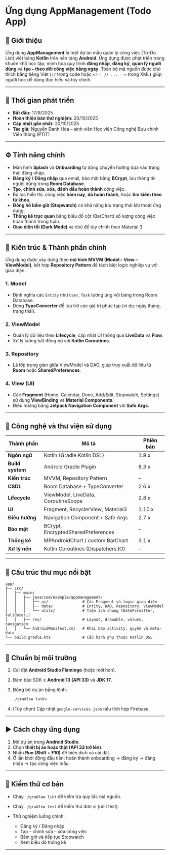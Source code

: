 

# Ứng dụng AppManagement (Todo App)

## 🧭 Giới thiệu

Ứng dụng **AppManagement** là một dự án mẫu quản lý công việc (To-Do List) viết bằng **Kotlin** trên nền tảng **Android**.
Ứng dụng được phát triển trong khuôn khổ học tập, minh họa quy trình **đăng nhập**, **đăng ký**, **quản lý người dùng** và **tạo – theo dõi công việc hằng ngày**.
Toàn bộ mã nguồn được chú thích bằng tiếng Việt (`//` trong code hoặc `<!-- // ... -->` trong XML) giúp người học dễ dàng đọc hiểu và tùy chỉnh.

---

## 📅 Thời gian phát triển

* **Bắt đầu:** 17/9/2025
* **Hoàn thiện bản thử nghiệm:** 20/10/2025
* **Cập nhật gần nhất:** 20/10/2025
* **Tác giả:** Nguyễn Danh Hòa – sinh viên Học viện Công nghệ Bưu chính Viễn thông (PTIT)

---

## ⚙️ Tính năng chính

* Màn hình **Splash** và **Onboarding** tự động chuyển hướng dựa vào trạng thái đăng nhập.
* **Đăng ký / Đăng nhập** qua email, bảo mật bằng **BCrypt**, lưu thông tin người dùng trong **Room Database**.
* **Tạo**, **chỉnh sửa**, **xóa**, **đánh dấu hoàn thành** công việc.
* Bộ lọc hiển thị: công việc **hôm nay**, **đã hoàn thành**, hoặc **tìm kiếm theo từ khóa**.
* **Đồng hồ bấm giờ (Stopwatch)** có khả năng lưu trạng thái khi thoát ứng dụng.
* **Thống kê trực quan** bằng biểu đồ cột (BarChart) số lượng công việc hoàn thành trong tuần.
* **Giao diện tối (Dark Mode)** và chủ đề tùy chỉnh theo Material 3.

---

## 🧩 Kiến trúc & Thành phần chính

Ứng dụng được xây dựng theo **mô hình MVVM (Model – View – ViewModel)**, kết hợp **Repository Pattern** để tách biệt logic nghiệp vụ với giao diện.

### 1. **Model**

* Định nghĩa các `Entity` như `User`, `Task` tương ứng với bảng trong Room Database.
* Dùng **TypeConverter** để lưu trữ các giá trị phức tạp (ví dụ: ngày tháng, trạng thái).

### 2. **ViewModel**

* Quản lý dữ liệu theo **Lifecycle**, cập nhật UI thông qua **LiveData** và **Flow**.
* Xử lý luồng bất đồng bộ với **Kotlin Coroutines**.

### 3. **Repository**

* Là lớp trung gian giữa ViewModel và DAO, giúp truy xuất dữ liệu từ **Room** hoặc **SharedPreferences**.

### 4. **View (UI)**

* Các **Fragment** (Home, Calendar, Done, Add/Edit, Stopwatch, Settings) sử dụng **ViewBinding** và **Material Components**.
* Điều hướng bằng **Jetpack Navigation Component** với **Safe Args**.

---

## 🧠 Công nghệ và thư viện sử dụng

| Thành phần       | Mô tả                               | Phiên bản |
| ---------------- | ----------------------------------- | --------- |
| **Ngôn ngữ**     | Kotlin (Gradle Kotlin DSL)          | 1.9.x     |
| **Build system** | Android Gradle Plugin               | 8.3.x     |
| **Kiến trúc**    | MVVM, Repository Pattern            | –         |
| **CSDL**         | Room Database + TypeConverter       | 2.6.x     |
| **Lifecycle**    | ViewModel, LiveData, CoroutineScope | 2.8.x     |
| **UI**           | Fragment, RecyclerView, Material3   | 1.10.x    |
| **Điều hướng**   | Navigation Component + Safe Args    | 2.7.x     |
| **Bảo mật**      | BCrypt, EncryptedSharedPreferences  | –         |
| **Thống kê**     | MPAndroidChart / custom BarChart    | 3.1.x     |
| **Xử lý nền**    | Kotlin Coroutines (Dispatchers.IO)  | –         |

---

## 📁 Cấu trúc thư mục nổi bật

```
app/
├── src/
│   ├── main/
│   │   ├── java/com/example/appmanagement/
│   │   │   ├── ui/               # Các Fragment và logic giao diện
│   │   │   ├── data/             # Entity, DAO, Repository, ViewModel
│   │   │   └── utils/            # Tiện ích chung (DateFormatter, Validator…)
│   │   ├── res/                  # Layout, drawable, values, navigation
│   │   └── AndroidManifest.xml   # Khai báo activity, quyền và meta-data
└── build.gradle.kts              # Cấu hình phụ thuộc Kotlin DSL
```

---

## 🧰 Chuẩn bị môi trường

1. Cài đặt **Android Studio Flamingo** (hoặc mới hơn).
2. Đảm bảo SDK ≥ **Android 13 (API 33)** và **JDK 17**.
3. Đồng bộ dự án bằng lệnh:

   ```bash
   ./gradlew tasks
   ```
4. (Tùy chọn) Cập nhật `google-services.json` nếu tích hợp Firebase.

---

## ▶️ Cách chạy ứng dụng

1. Mở dự án trong **Android Studio**.
2. Chọn **thiết bị ảo hoặc thật (API 33 trở lên)**.
3. Nhấn **Run (Shift + F10)** để biên dịch và cài đặt.
4. Ở lần khởi động đầu tiên: hoàn thành onboarding → đăng ký → đăng nhập → tạo công việc mẫu.

---

## 🧪 Kiểm thử cơ bản

* Chạy `./gradlew lint` để kiểm tra quy tắc mã nguồn.
* Chạy `./gradlew test` để kiểm thử đơn vị (unit test).
* Thử nghiệm luồng chính:

  * Đăng ký / Đăng nhập
  * Tạo – chỉnh sửa – xóa công việc
  * Bấm giờ và tiếp tục Stopwatch
  * Xem biểu đồ thống kê

---


